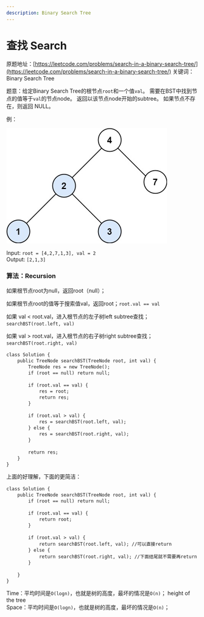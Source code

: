```yaml
---
description: Binary Search Tree
---
```


# 查找 Search

原题地址：[https://leetcode.com/problems/search-in-a-binary-search-tree/](https://leetcode.com/problems/search-in-a-binary-search-tree/) 关键词：Binary Search Tree

题意：给定Binary Search Tree的根节点`root`和一个值`val`。 需要在BST中找到节点的值等于`val`的节点node。 返回以该节点node开始的subtree。 如果节点不存在，则返回 NULL。

例：

![](../../.gitbook/assets/tree1%20%281%29.jpg)

Input: `root = [4,2,7,1,3], val = 2`   
Output: `[2,1,3]`



### 算法：Recursion

如果根节点root为null，返回root（null）；

如果根节点root的值等于搜索值val，返回root；`root.val == val`

如果 val &lt; root.val，进入根节点的左子树left subtree查找；`searchBST(root.left, val)`

如果 val &gt; root.val，进入根节点的右子树right subtree查找；`searchBST(root.right, val)`

```text
class Solution {
    public TreeNode searchBST(TreeNode root, int val) {
        TreeNode res = new TreeNode();
        if (root == null) return null;
        
        if (root.val == val) {
            res = root;
            return res;
        }
        
        if (root.val > val) {
            res = searchBST(root.left, val);
        } else {
            res = searchBST(root.right, val);
        }
        
        return res;
    }
}
```

上面的好理解，下面的更简洁：

```text
class Solution {
    public TreeNode searchBST(TreeNode root, int val) {
        if (root == null) return null;
        
        if (root.val == val) {
            return root;
        }
        
        if (root.val > val) {
            return searchBST(root.left, val); //可以直接return
        } else {
            return searchBST(root.right, val); //下面结尾就不需要再return
        }
        
    }
}
```

Time：平均时间是`O(logn)`，也就是树的高度，最坏的情况是`O(n)`； height of the tree  
Space：平均时间是`O(logn)`，也就是树的高度，最坏的情况是`O(n)`；



